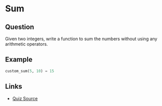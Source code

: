 # Sum

## Question

Given two integers, write a function to sum the numbers without using any arithmetic operators.


## Example

```python
custom_sum(5, 10) = 15
```

## Links

- [Quiz Source](https://www.byte-by-byte.com/sum/)
